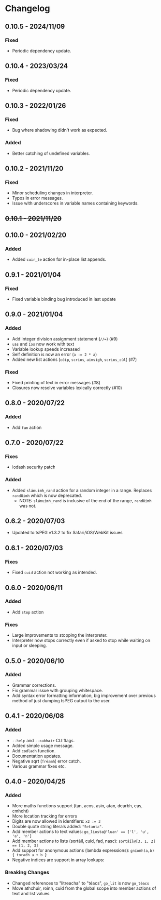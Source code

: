 # Changelog

## 0.10.5 - 2024/11/09

### Fixed

- Periodic dependency update.

## 0.10.4 - 2023/03/24

### Fixed

- Periodic dependency update.

## 0.10.3 - 2022/01/26

### Fixed

- Bug where shadowing didn't work as expected.

### Added

- Better catching of undefined variables.

## 0.10.2 - 2021/11/20

### Fixed

- Minor scheduling changes in interpreter.
- Typos in error messages.
- Issue with underscores in variable names containing keywords.

## ~~0.10.1 - 2021/11/20~~
## 0.10.0 - 2021/02/20

### Added

- Added `cuir_le` action for in-place list appends.

## 0.9.1 - 2021/01/04

### Fixed

- Fixed variable binding bug introduced in last update

## 0.9.0 - 2021/01/04

### Added

- Add integer division assignment statement (`//=`) (#9)
- `uas` and `íos` now work with text
- Variable lookup speeds increased
- Self definition is now an error (`a := 2 * a`)
- Added new list actions (`cóip`, `scrios`, `aimsigh`, `scrios_cúl`) (#7)

### Fixed

- Fixed printing of text in error messages (#8)
- Closures now resolve variables lexically correctly (#10)

## 0.8.0 - 2020/07/22

### Added

- Add `fan` action

## 0.7.0 - 2020/07/22

### Fixes

- lodash security patch

### Added

- Added `slánuimh_rand` action for a random integer in a range. Replaces `randUimh` which is now
  deprecated.
  - NOTE: `slánuimh_rand` is inclusive of the end of the range, `randUimh` was not.

## 0.6.2 - 2020/07/03

- Updated to tsPEG v1.3.2 to fix Safari/iOS/WebKit issues

## 0.6.1 - 2020/07/03

### Fixes

- Fixed `cuid` action not working as intended.

## 0.6.0 - 2020/06/11

### Added
- Add `stop` action

### Fixes
- Large improvements to stopping the interpreter.
- Interpreter now stops correctly even if asked to stop while waiting
  on input or sleeping.

## 0.5.0 - 2020/06/10

### Added
- Grammar corrections.
- Fix grammar issue with grouping whitespace.
- Add syntax error formatting information, big improvement over previous method
  of just dumping tsPEG output to the user.

## 0.4.1 - 2020/06/08

### Added
- `--help` and `--cabhair` CLI flags.
- Added simple usage message.
- Add `codladh` function.
- Documentation updates.
- Negative sqrt (`fréamh`) error catch.
- Various grammar fixes etc.

## 0.4.0 - 2020/04/25

### Added

- More maths functions support (tan, acos, asin, atan, dearbh, eas, cmhcht)
- More location tracking for errors
- Digits are now allowed in identifiers: `x2 := 3`
- Double quote string literals added: `"Setanta"`.
- Add member actions to text values: `go_liosta@'luan' == ['l', 'u', 'a', 'n']`
- Add member actions to lists (sortáil, cuid, fad, nasc): `sortáil@[3, 1, 2] == [1, 2, 3]`
- Add support for anonymous actions (lambda expressions): `gníomh(a,b) { toradh a + b }`
- Negative indices are support in array lookups:

### Breaking Changes

- Changed references to "litreacha" to "téacs", `go_lit` is now `go_téacs`
- Move athchuir, roinn, cuid from the global scope into member actions of
  text and list values
